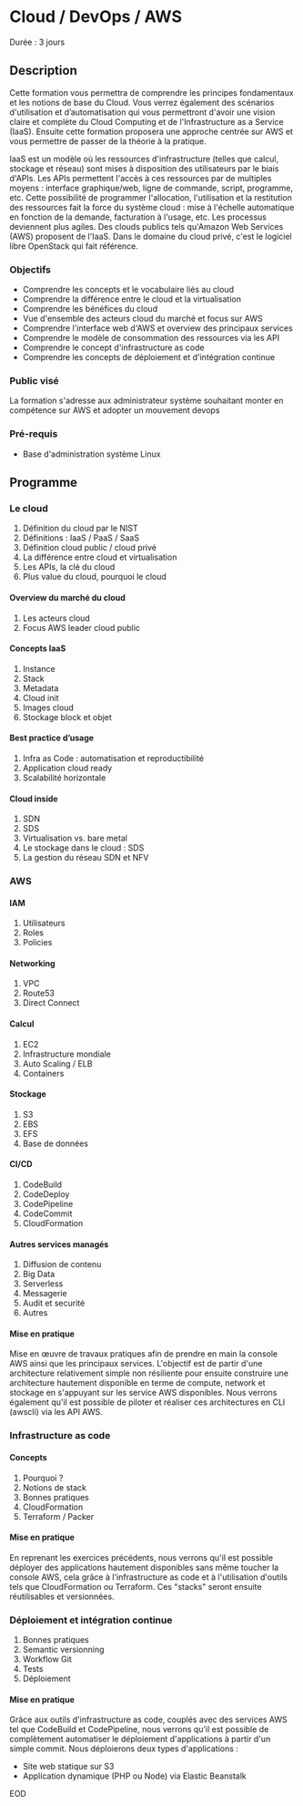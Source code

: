# Cloud / DevOps / AWS

Durée : 3 jours

## Description

Cette formation vous permettra de comprendre les principes fondamentaux et les notions de base du Cloud. Vous verrez également des scénarios d'utilisation et d’automatisation qui vous permettront d'avoir une vision claire et complète du Cloud Computing et de l'Infrastructure as a Service (IaaS). Ensuite cette formation proposera une approche centrée sur AWS et vous permettre de passer de la théorie à la pratique.

IaaS est un modèle où les ressources d'infrastructure (telles que calcul, stockage et réseau) sont mises à disposition des utilisateurs par le biais d'APIs. Les APIs permettent l'accès à ces ressources par de multiples moyens : interface graphique/web, ligne de commande, script, programme, etc. Cette possibilité de programmer l'allocation, l'utilisation et la restitution des ressources fait la force du système cloud : mise à l'échelle automatique en fonction de la demande, facturation à l'usage, etc. Les processus deviennent plus agiles. Des clouds publics tels qu'Amazon Web Services (AWS) proposent de l'IaaS. Dans le domaine du cloud privé, c'est le logiciel libre OpenStack qui fait référence.

### Objectifs

* Comprendre les concepts et le vocabulaire liés au cloud
* Comprendre la différence entre le cloud et la virtualisation
* Comprendre les bénéfices du cloud
* Vue d'ensemble des acteurs cloud du marché et focus sur AWS
* Comprendre l'interface web d'AWS et overview des principaux services
* Comprendre le modèle de consommation des ressources via les API
* Comprendre le concept d'infrastructure as code
* Comprendre les concepts de déploiement et d'intégration continue

### Public visé

La formation s'adresse aux administrateur système souhaitant monter en compétence sur AWS et adopter un mouvement devops

### Pré-requis

* Base d'administration système Linux

## Programme

### Le cloud

1. Définition du cloud par le NIST
2. Définitions : IaaS / PaaS / SaaS
3. Définition cloud public / cloud privé
4. La différence entre cloud et virtualisation
5. Les APIs, la clé du cloud
6. Plus value du cloud, pourquoi le cloud

#### Overview du marché du cloud

1. Les acteurs cloud
2. Focus AWS leader cloud public

#### Concepts IaaS

1. Instance
2. Stack
3. Metadata
4. Cloud init
5. Images cloud
6. Stockage block et objet

#### Best practice d’usage

1. Infra as Code : automatisation et reproductibilité
2. Application cloud ready
3. Scalabilité horizontale

#### Cloud inside

1. SDN
2. SDS
3. Virtualisation vs. bare metal
4. Le stockage dans le cloud : SDS
5. La gestion du réseau SDN et NFV

### AWS

#### IAM

1. Utilisateurs
2. Roles
3. Policies

#### Networking

1. VPC
2. Route53
3. Direct Connect

#### Calcul

1. EC2
2. Infrastructure mondiale
3. Auto Scaling / ELB
4. Containers

#### Stockage

1. S3
2. EBS
3. EFS
4. Base de données

#### CI/CD

1. CodeBuild
2. CodeDeploy
3. CodePipeline
4. CodeCommit
5. CloudFormation

#### Autres services managés

1. Diffusion de contenu
2. Big Data
3. Serverless
4. Messagerie
5. Audit et securité
6. Autres

#### Mise en pratique

Mise en œuvre de travaux pratiques afin de prendre en main la console AWS ainsi que les principaux services. L'objectif est de partir d'une architecture relativement simple non résiliente pour ensuite construire une architecture hautement disponible en terme de compute, network et stockage en s'appuyant sur les service AWS disponibles. Nous verrons également qu'il est possible de piloter et réaliser ces architectures en CLI (awscli) via les API AWS.

### Infrastructure as code

#### Concepts

1. Pourquoi ?
2. Notions de stack
3. Bonnes pratiques
4. CloudFormation
5. Terraform / Packer

#### Mise en pratique

En reprenant les exercices précédents, nous verrons qu'il est possible déployer des applications hautement disponibles sans même toucher la console AWS, cela grâce à l'infrastructure as code et à l'utilisation d'outils tels que CloudFormation ou Terraform. Ces "stacks" seront ensuite réutilisables et versionnées.

### Déploiement et intégration continue

1. Bonnes pratiques
2. Semantic versionning
3. Workflow Git
4. Tests
5. Déploiement

#### Mise en pratique

Grâce aux outils d'infrastructure as code, couplés avec des services AWS tel que CodeBuild et CodePipeline, nous verrons qu'il est possible de complètement automatiser le déploiement d'applications à partir d'un simple commit. Nous déploierons deux types d'applications :
- Site web statique sur S3
- Application dynamique (PHP ou Node) via Elastic Beanstalk

EOD
